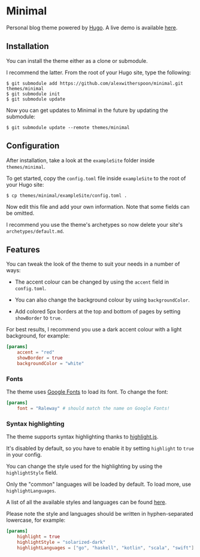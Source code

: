 # Minimal

Personal blog theme powered by [Hugo](https://gohugo.io).
A live demo is available [here](https://themes.gohugo.io/theme/minimal/).

## Installation

You can install the theme either as a clone or submodule.

I recommend the latter. From the root of your Hugo site, type the following:

```
$ git submodule add https://github.com/alexwitherspoon/minimal.git themes/minimal
$ git submodule init
$ git submodule update
```

Now you can get updates to Minimal in the future by updating the submodule:

```
$ git submodule update --remote themes/minimal
```

## Configuration

After installation, take a look at the `exampleSite` folder inside `themes/minimal`.

To get started, copy the `config.toml` file inside `exampleSite` to the root of your Hugo site:

```
$ cp themes/minimal/exampleSite/config.toml .
```

Now edit this file and add your own information. Note that some fields can be omitted.

I recommend you use the theme's archetypes so now delete your site's `archetypes/default.md`.

## Features

You can tweak the look of the theme to suit your needs in a number of ways:

- The accent colour can be changed by using the `accent` field in `config.toml`.

- You can also change the background colour by using `backgroundColor`.

- Add colored 5px borders at the top and bottom of pages by setting `showBorder` to `true`.

For best results, I recommend you use a dark accent colour with a light background, for example:

```toml
[params]
    accent = "red"
    showBorder = true
    backgroundColor = "white"
```

### Fonts

The theme uses [Google Fonts](https://fonts.google.com) to load its font. To change the font:

```toml
[params]
    font = "Raleway" # should match the name on Google Fonts!
```

### Syntax highlighting

The theme supports syntax highlighting thanks to [highlight.js](https://highlightjs.org).

It's disabled by default, so you have to enable it by setting `highlight` to `true` in your config.

You can change the style used for the highlighting by using the `highlightStyle` field.

Only the "common" languages will be loaded by default. To load more, use `highlightLanguages`.

A list of all the available styles and languages can be found [here](https://highlightjs.org/static/demo/).

Please note the style and languages should be written in hyphen-separated lowercase, for example:

```toml
[params]
    highlight = true
    highlightStyle = "solarized-dark"
    highlightLanguages = ["go", "haskell", "kotlin", "scala", "swift"]
```
